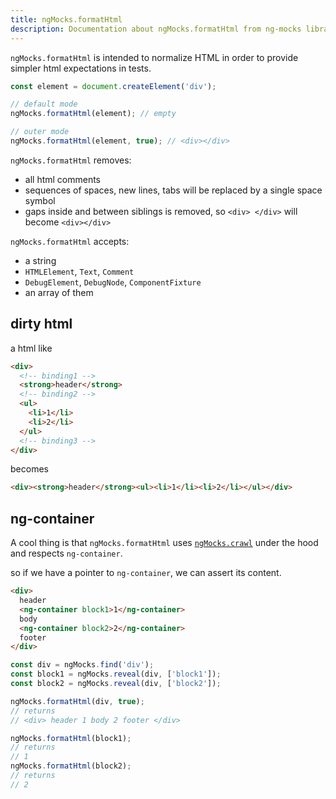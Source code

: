 ```yaml
---
title: ngMocks.formatHtml
description: Documentation about ngMocks.formatHtml from ng-mocks library
---
```


`ngMocks.formatHtml` is intended to normalize HTML in order to provide simpler html expectations in tests.

```ts
const element = document.createElement('div');

// default mode
ngMocks.formatHtml(element); // empty

// outer mode
ngMocks.formatHtml(element, true); // <div></div>
```

`ngMocks.formatHtml` removes:
- all html comments
- sequences of spaces, new lines, tabs will be replaced by a single space symbol
- gaps inside and between siblings is removed, so `<div> </div>` will become `<div></div>`

`ngMocks.formatHtml` accepts:
- a string
- `HTMLElement`, `Text`, `Comment`
- `DebugElement`, `DebugNode`, `ComponentFixture`
- an array of them

## dirty html

a html like

```html
<div>
  <!-- binding1 -->
  <strong>header</strong>
  <!-- binding2 -->
  <ul>
    <li>1</li>
    <li>2</li>
  </ul>
  <!-- binding3 -->
</div>
```

becomes

```html
<div><strong>header</strong><ul><li>1</li><li>2</li></ul></div>
```

## ng-container

A cool thing is that `ngMocks.formatHtml` uses [`ngMocks.crawl`](crawl.md) under the hood
and respects `ng-container`.

so if we have a pointer to `ng-container`, we can assert its content.

```html
<div>
  header
  <ng-container block1>1</ng-container>
  body
  <ng-container block2>2</ng-container>
  footer
</div>
```

```ts
const div = ngMocks.find('div');
const block1 = ngMocks.reveal(div, ['block1']);
const block2 = ngMocks.reveal(div, ['block2']);

ngMocks.formatHtml(div, true);
// returns
// <div> header 1 body 2 footer </div>

ngMocks.formatHtml(block1);
// returns
// 1
ngMocks.formatHtml(block2);
// returns
// 2
```
